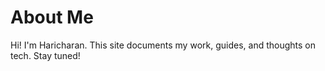 # About Me

Hi! I'm Haricharan. This site documents my work, guides, and thoughts on tech. Stay tuned!
